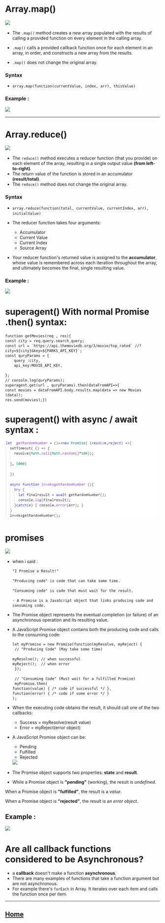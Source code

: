 # Array.map()

<img src ="https://i.morioh.com/2020/04/03/a260c74e0066.jpg">

* The `.map()` method creates a new array populated with the results of calling a provided function on every element in the calling array.

* `.map()` calls a provided callback function once for each element in an array, in order, and constructs a new array from the results.
* `.map()` does not change the original array.
### Syntax 
* `array.map(function(currentValue, index, arr), thisValue)`
### Example :
<img src ="https://miro.medium.com/max/2264/1*q8TjnvO8M_DpNypAJvS3Ag.png">

*****************************************************************

# Array.reduce()
<img src ="https://gosink.in/content/images/2020/07/Array.reduce.jpg">

* The `reduce()`  method executes a reducer function (that you provide) on each element of the array, resulting in a single output value **(from left-to-right)**.
* The return value of the function is stored in an accumulator **(result/total)**.
* The `reduce()` method does not change the original array.
### Syntax 
* `array.reduce(function(total, currentValue, currentIndex, arr), initialValue)`

* The reducer function takes four arguments:
   - Accumulator
   - Current Value
   - Current Index
   - Source Array

* Your reducer function's returned value is assigned to the **accumulator**, whose value is remembered across each iteration throughout the array, and ultimately becomes the final, single resulting value.

### Example :
<img src ="https://appdividend.com/wp-content/uploads/2018/12/Javascript-array-reduce-method-tutorial-with-example.png">

# superagent() With normal Promise .then() syntax: 

    function getMovies(req , res){
    const city = req.query.search_query;
    const url = `https://api.themoviedb.org/3/movie/top_rated` //?city=${city}&key=${PARKS_API_KEY}`;
    const quryParams = {
        query :city,
        api_key:MOVIE_API_KEY,

    };
    // console.log(quryParams);
    superagent.get(url , quryParams).then(dataFromAPI=>{
    const movies = dataFromAPI.body.results.map(data => new Movies (data));
    res.send(movies);})

# superagent() with async / await syntax :

<img src ="await.png">

# promises 
<img src ="https://ourcodeworld.com/public-media/articles/articleocw-5790de5782eab.png">

* when i said :

     ~~~~ 
     "I Promise a Result!"

     "Producing code" is code that can take some time.

     "Consuming code" is code that must wait for the result.

     - A Promise is a JavaScript object that links producing code and consuming code.
     ~~~~

* The Promise object represents the eventual completion (or failure) of an asynchronous operation and its resulting value.
* A JavaScript Promise object contains both the producing code and calls to the consuming code:

  ~~~~
  let myPromise = new Promise(function(myResolve, myReject) {
   // "Producing Code" (May take some time)

  myResolve(); // when successful
  myReject();  // when error
   });

   // "Consuming Code" (Must wait for a fulfilled Promise)
   myPromise.then(
  function(value) { /* code if successful */ },
  function(error) { /* code if some error */ }
  );
  ~~~~

  
* When the executing code obtains the result, it should call one of the two callbacks:
   - Success = myResolve(result value)
   - Error = myReject(error object)

* A JavaScript Promise object can be:
   - Pending
   - Fulfilled
   - Rejected
   <img src ="https://www.freecodecamp.org/news/content/images/2020/06/Ekran-Resmi-2020-06-06-12.21.27.png">
* The Promise object supports two properties: **state** and **result**.

* While a Promise object is **"pending"** (working), the result is *undefined*.

When a Promise object is **"fulfilled"**, the result is a *value*.

When a Promise object is **"rejected"**, the result is an *error object*.
## Example :
<img src ="https://miro.medium.com/max/5808/1*Qf6pnHrnHtJbn0KqkB6FcQ.png">

# Are all callback functions considered to be Asynchronous? 
* a **callback** doesn't make a function **asynchronous**. 
* There are many examples of functions that take a function argument but are not asynchronous.
* For example there's `forEach` in Array. It iterates over each item and calls the function once per item. 
 
*****************************************************************

## [ Home ](https://reem-alqurm.github.io/ReadingNotes/)
